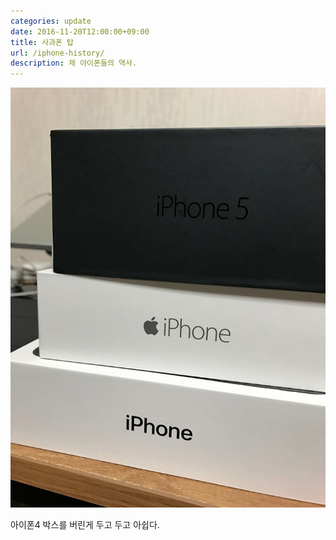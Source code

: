 ```yaml
---
categories: update
date: 2016-11-20T12:00:00+09:00
title: 사과폰 탑
url: /iphone-history/
description: 제 아이폰들의 역사.
---
```


![아이폰 박스](01.jpg)

아이폰4 박스를 버린게 두고 두고 아쉽다.
